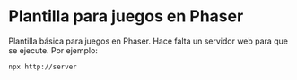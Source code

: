 # Plantilla para juegos en Phaser

Plantilla básica para juegos en Phaser. Hace falta un servidor web para que se ejecute. Por ejemplo:

```bash
npx http://server

```
